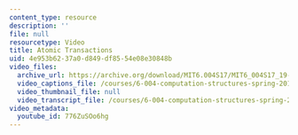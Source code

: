 ```yaml
---
content_type: resource
description: ''
file: null
resourcetype: Video
title: Atomic Transactions
uid: 4e953b62-37a0-d849-df85-54e08e30848b
video_files:
  archive_url: https://archive.org/download/MIT6.004S17/MIT6_004S17_19-02-03_300k.mp4
  video_captions_file: /courses/6-004-computation-structures-spring-2017/3dc4c4ceafa75018be21ee747b6539c7_776ZuSOo6hg.vtt
  video_thumbnail_file: null
  video_transcript_file: /courses/6-004-computation-structures-spring-2017/563442b91ed5f3c4de5cb4934247a32b_776ZuSOo6hg.pdf
video_metadata:
  youtube_id: 776ZuSOo6hg
---
```

